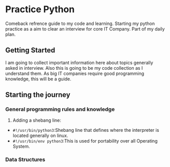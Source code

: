 # Practice Python

Comeback refrence guide to my code and learning. Starting my python practice as a aim to clear an interview for core IT Company. Part of my daily plan.

## Getting Started

I am going to collect important information here about topics generally asked in interview. Also this is going to be my code collection as I understand them.
As big IT companies require good programming knowledge, this will be a guide.

## Starting the journey

### General programming rules and knowledge 

1. Adding a shebang line:
- `#!/usr/bin/python3`:Shebang line that defines where the interpreter is located generally on linux.
- `#!/usr/bin/env python3`:This is used for portability over all Operating System.


### Data Structures

